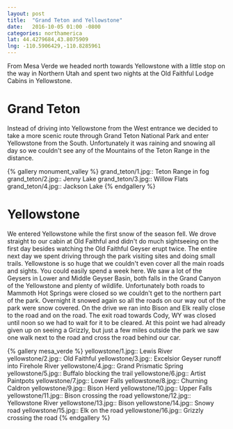 ```yaml
---
layout: post
title:  "Grand Teton and Yellowstone"
date:   2016-10-05 01:00 -0800
categories: northamerica
lat: 44.4279684,43.8075909
lng: -110.5906429,-110.8285961
---
```


From Mesa Verde we headed north towards Yellowstone with a little stop on the way in Northern Utah and spent two nights at the Old Faithful Lodge Cabins in Yellowstone.

<!--more-->

# Grand Teton

Instead of driving into Yellowstone from the West entrance we decided to take a more scenic route through Grand Teton National Park and enter Yellowstone from the South. Unfortunately it was raining
and snowing all day so we couldn't see any of the Mountains of the Teton Range in the distance. 

{% gallery monument_valley %}
grand_teton/1.jpg:: Teton Range in fog
grand_teton/2.jpg:: Jenny Lake
grand_teton/3.jpg:: Willow Flats
grand_teton/4.jpg:: Jackson Lake
{% endgallery %}

# Yellowstone

We entered Yellowstone while the first snow of the season fell. We drove straight to our cabin at Old Faithful and didn't do much sightseeing on the first day besides watching the Old Faithful
Geyser erupt twice. The entire next day we spent driving through the park visiting sites and doing small trails. Yellowstone is so huge that we couldn't even cover all the main roads and sights.
You could easily spend a week here. We saw a lot of the Geysers in Lower and Middle Geyser Basin, both falls in the Grand Canyon of the Yellowstone and plenty of wildlife. Unfortunately both roads
to Mammoth Hot Springs were closed so we couldn't get to the northern part of the park. Overnight it snowed again so all the roads on our way out of the park were snow covered. On the drive we ran
into Bison and Elk really close to the road and on the road. The exit road towards Cody, WY was closed until noon so we had to wait for it to be cleared. At this point we had already given up on
seeing a Grizzly, but just a few miles outside the park we saw one walk next to the road and cross the road behind our car.

{% gallery mesa_verde %}
yellowstone/1.jpg:: Lewis River
yellowstone/2.jpg:: Old Faithful 
yellowstone/3.jpg:: Excelsior Geyser runoff into Firehole River
yellowstone/4.jpg:: Grand Prismatic Spring
yellowstone/5.jpg:: Buffalo blocking the trail
yellowstone/6.jpg:: Artist Paintpots
yellowstone/7.jpg:: Lower Falls
yellowstone/8.jpg:: Churning Caldron
yellowstone/9.jpg:: Bison Herd
yellowstone/10.jpg:: Upper Falls
yellowstone/11.jpg:: Bison crossing the road
yellowstone/12.jpg:: Yellowstone River
yellowstone/13.jpg:: Bison
yellowstone/14.jpg:: Snowy road
yellowstone/15.jpg:: Elk on the road
yellowstone/16.jpg:: Grizzly crossing the road
{% endgallery %}